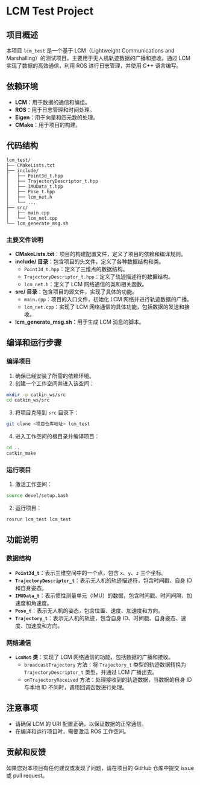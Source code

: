 # LCM Test Project

## 项目概述
本项目 `lcm_test` 是一个基于 LCM（Lightweight Communications and Marshalling）的测试项目，主要用于无人机轨迹数据的广播和接收。通过 LCM 实现了数据的高效通信，利用 ROS 进行日志管理，并使用 C++ 语言编写。

## 依赖环境
- **LCM**：用于数据的通信和编组。
- **ROS**：用于日志管理和时间处理。
- **Eigen**：用于向量和四元数的处理。
- **CMake**：用于项目的构建。

## 代码结构
```
lcm_test/
├── CMakeLists.txt
├── include/
│   ├── Point3d_t.hpp
│   ├── TrajectoryDescriptor_t.hpp
│   ├── IMUData_t.hpp
│   ├── Pose_t.hpp
│   ├── lcm_net.h
│   └── ...
├── src/
│   ├── main.cpp
│   └── lcm_net.cpp
└── lcm_generate_msg.sh
```

### 主要文件说明
- **CMakeLists.txt**：项目的构建配置文件，定义了项目的依赖和编译规则。
- **include/ 目录**：包含项目的头文件，定义了各种数据结构和类。
  - `Point3d_t.hpp`：定义了三维点的数据结构。
  - `TrajectoryDescriptor_t.hpp`：定义了轨迹描述符的数据结构。
  - `lcm_net.h`：定义了 LCM 网络通信的类和相关函数。
- **src/ 目录**：包含项目的源文件，实现了具体的功能。
  - `main.cpp`：项目的入口文件，初始化 LCM 网络并进行轨迹数据的广播。
  - `lcm_net.cpp`：实现了 LCM 网络通信的具体功能，包括数据的发送和接收。
- **lcm_generate_msg.sh**：用于生成 LCM 消息的脚本。

## 编译和运行步骤

### 编译项目
1. 确保已经安装了所需的依赖环境。
2. 创建一个工作空间并进入该空间：
```bash
mkdir -p catkin_ws/src
cd catkin_ws/src
```
3. 将项目克隆到 `src` 目录下：
```bash
git clone <项目仓库地址> lcm_test
```
4. 进入工作空间的根目录并编译项目：
```bash
cd ..
catkin_make
```

### 运行项目
1. 激活工作空间：
```bash
source devel/setup.bash
```
2. 运行项目：
```bash
rosrun lcm_test lcm_test
```

## 功能说明

### 数据结构
- **`Point3d_t`**：表示三维空间中的一个点，包含 `x`、`y`、`z` 三个坐标。
- **`TrajectoryDescriptor_t`**：表示无人机的轨迹描述符，包含时间戳、自身 ID 和自身姿态。
- **`IMUData_t`**：表示惯性测量单元（IMU）的数据，包含时间戳、时间间隔、加速度和角速度。
- **`Pose_t`**：表示无人机的姿态，包含位置、速度、加速度和方向。
- **`Trajectory_t`**：表示无人机的轨迹，包含自身 ID、时间戳、自身姿态、速度、加速度和方向。

### 网络通信
- **`LcmNet` 类**：实现了 LCM 网络通信的功能，包括数据的广播和接收。
  - `broadcastTrajectory` 方法：将 `Trajectory_t` 类型的轨迹数据转换为 `TrajectoryDescriptor_t` 类型，并通过 LCM 广播出去。
  - `onTrajectoryReceived` 方法：处理接收到的轨迹数据，当数据的自身 ID 与本地 ID 不同时，调用回调函数进行处理。

## 注意事项
- 请确保 LCM 的 URI 配置正确，以保证数据的正常通信。
- 在编译和运行项目时，需要激活 ROS 工作空间。

## 贡献和反馈
如果您对本项目有任何建议或发现了问题，请在项目的 GitHub 仓库中提交 issue 或 pull request。
